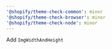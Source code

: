 ```yaml
---
'@shopify/theme-check-common': minor
'@shopify/theme-check-browser': minor
'@shopify/theme-check-node': minor
---
```


Add `ImgWidthAndHeight`
